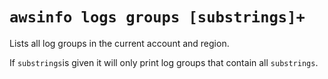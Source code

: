 # `awsinfo logs groups [substrings]+`

Lists all log groups in the current account and region. 

If `substrings`is given it will only print log groups that contain all `substrings`.